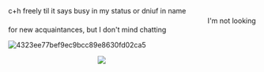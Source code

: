 c+h freely til it says busy in my status or dniuf in name
ㅤ  ㅤ  ㅤ  ㅤ  ㅤ  ㅤ  ㅤ  ㅤ  ㅤ  ㅤ  ㅤ  ㅤ  ㅤ  ㅤ  ㅤ  ㅤ  ㅤ  ㅤ  ㅤ  ㅤ  ㅤ  ㅤ  ㅤ  ㅤ ㅤ  ㅤ  ㅤ  ㅤ  ㅤ  ㅤ  ㅤ  ㅤ   I'm not looking for new acquaintances, but I don't mind chatting

![4323ee77bef9ec9bcc89e8630fd02ca5](https://github.com/user-attachments/assets/2d889e2a-4fd6-423e-bebe-88229f389723)


ㅤ  ㅤ  ㅤ  ㅤ  ㅤ  ㅤㅤ  ㅤ  ㅤ  ㅤ    ㅤ  ![](https://komarev.com/ghpvc/?username=your-bunnidollz&color=fabec8&style=for-the-badge&label=✦
)




